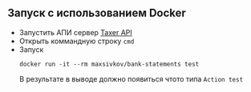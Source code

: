 ## Запуск с использованием Docker

- Запустить АПИ сервер [Taxer API](https://github.com/maxsivkov/py-taxer-api)
- Открыть коммандную строку `cmd`
- Запуск
  ```
  docker run -it --rm maxsivkov/bank-statements test
  ```
  В результате в выводе должно появиться чтото типа `Action test`
  
